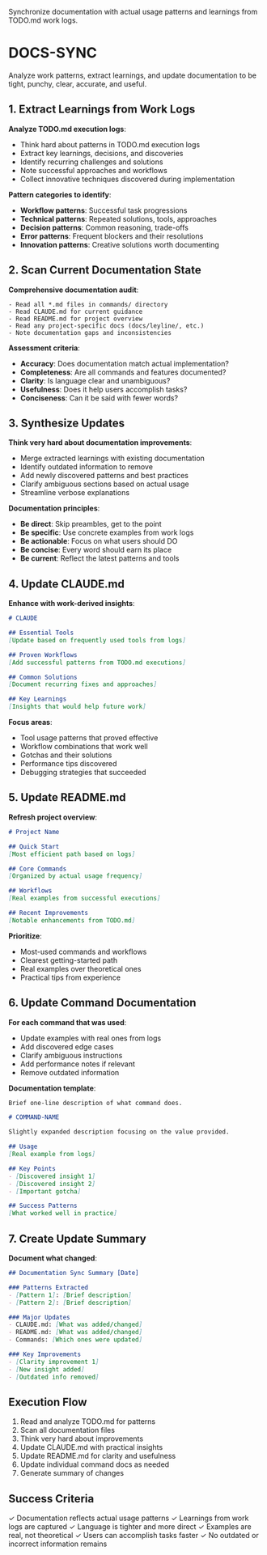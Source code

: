 Synchronize documentation with actual usage patterns and learnings from TODO.md work logs.

# DOCS-SYNC

Analyze work patterns, extract learnings, and update documentation to be tight, punchy, clear, accurate, and useful.

## 1. Extract Learnings from Work Logs

**Analyze TODO.md execution logs**:
- Think hard about patterns in TODO.md execution logs
- Extract key learnings, decisions, and discoveries
- Identify recurring challenges and solutions
- Note successful approaches and workflows
- Collect innovative techniques discovered during implementation

**Pattern categories to identify**:
- **Workflow patterns**: Successful task progressions
- **Technical patterns**: Repeated solutions, tools, approaches
- **Decision patterns**: Common reasoning, trade-offs
- **Error patterns**: Frequent blockers and their resolutions
- **Innovation patterns**: Creative solutions worth documenting

## 2. Scan Current Documentation State

**Comprehensive documentation audit**:
```
- Read all *.md files in commands/ directory
- Read CLAUDE.md for current guidance
- Read README.md for project overview
- Read any project-specific docs (docs/leyline/, etc.)
- Note documentation gaps and inconsistencies
```

**Assessment criteria**:
- **Accuracy**: Does documentation match actual implementation?
- **Completeness**: Are all commands and features documented?
- **Clarity**: Is language clear and unambiguous?
- **Usefulness**: Does it help users accomplish tasks?
- **Conciseness**: Can it be said with fewer words?

## 3. Synthesize Updates

**Think very hard about documentation improvements**:
- Merge extracted learnings with existing documentation
- Identify outdated information to remove
- Add newly discovered patterns and best practices
- Clarify ambiguous sections based on actual usage
- Streamline verbose explanations

**Documentation principles**:
- **Be direct**: Skip preambles, get to the point
- **Be specific**: Use concrete examples from work logs
- **Be actionable**: Focus on what users should DO
- **Be concise**: Every word should earn its place
- **Be current**: Reflect the latest patterns and tools

## 4. Update CLAUDE.md

**Enhance with work-derived insights**:
```markdown
# CLAUDE

## Essential Tools
[Update based on frequently used tools from logs]

## Proven Workflows
[Add successful patterns from TODO.md executions]

## Common Solutions
[Document recurring fixes and approaches]

## Key Learnings
[Insights that would help future work]
```

**Focus areas**:
- Tool usage patterns that proved effective
- Workflow combinations that work well
- Gotchas and their solutions
- Performance tips discovered
- Debugging strategies that succeeded

## 5. Update README.md

**Refresh project overview**:
```markdown
# Project Name

## Quick Start
[Most efficient path based on logs]

## Core Commands
[Organized by actual usage frequency]

## Workflows
[Real examples from successful executions]

## Recent Improvements
[Notable enhancements from TODO.md]
```

**Prioritize**:
- Most-used commands and workflows
- Clearest getting-started path
- Real examples over theoretical ones
- Practical tips from experience

## 6. Update Command Documentation

**For each command that was used**:
- Update examples with real ones from logs
- Add discovered edge cases
- Clarify ambiguous instructions
- Add performance notes if relevant
- Remove outdated information

**Documentation template**:
```markdown
Brief one-line description of what command does.

# COMMAND-NAME

Slightly expanded description focusing on the value provided.

## Usage
[Real example from logs]

## Key Points
- [Discovered insight 1]
- [Discovered insight 2]
- [Important gotcha]

## Success Patterns
[What worked well in practice]
```

## 7. Create Update Summary

**Document what changed**:
```markdown
## Documentation Sync Summary [Date]

### Patterns Extracted
- [Pattern 1]: [Brief description]
- [Pattern 2]: [Brief description]

### Major Updates
- CLAUDE.md: [What was added/changed]
- README.md: [What was added/changed]
- Commands: [Which ones were updated]

### Key Improvements
- [Clarity improvement 1]
- [New insight added]
- [Outdated info removed]
```

## Execution Flow

1. Read and analyze TODO.md for patterns
2. Scan all documentation files
3. Think very hard about improvements
4. Update CLAUDE.md with practical insights
5. Update README.md for clarity and usefulness
6. Update individual command docs as needed
7. Generate summary of changes

## Success Criteria

✓ Documentation reflects actual usage patterns
✓ Learnings from work logs are captured
✓ Language is tighter and more direct
✓ Examples are real, not theoretical
✓ Users can accomplish tasks faster
✓ No outdated or incorrect information remains